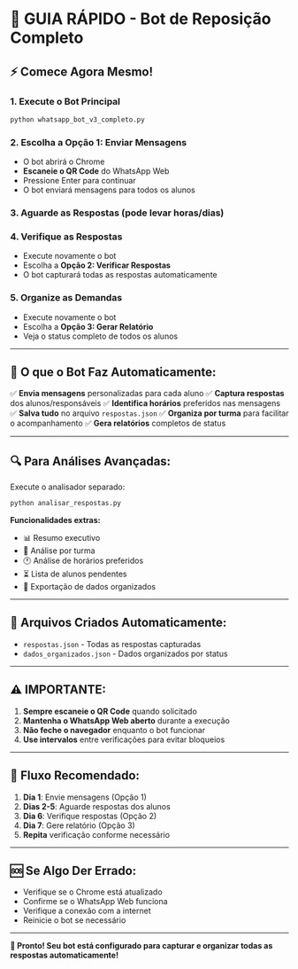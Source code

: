 # 🚀 GUIA RÁPIDO - Bot de Reposição Completo

## ⚡ Comece Agora Mesmo!

### 1. **Execute o Bot Principal**
```bash
python whatsapp_bot_v3_completo.py
```

### 2. **Escolha a Opção 1: Enviar Mensagens**
- O bot abrirá o Chrome
- **Escaneie o QR Code** do WhatsApp Web
- Pressione Enter para continuar
- O bot enviará mensagens para todos os alunos

### 3. **Aguarde as Respostas** (pode levar horas/dias)

### 4. **Verifique as Respostas**
- Execute novamente o bot
- Escolha a **Opção 2: Verificar Respostas**
- O bot capturará todas as respostas automaticamente

### 5. **Organize as Demandas**
- Execute novamente o bot
- Escolha a **Opção 3: Gerar Relatório**
- Veja o status completo de todos os alunos

---

## 📱 **O que o Bot Faz Automaticamente:**

✅ **Envia mensagens** personalizadas para cada aluno
✅ **Captura respostas** dos alunos/responsáveis
✅ **Identifica horários** preferidos nas mensagens
✅ **Salva tudo** no arquivo `respostas.json`
✅ **Organiza por turma** para facilitar o acompanhamento
✅ **Gera relatórios** completos de status

---

## 🔍 **Para Análises Avançadas:**

Execute o analisador separado:
```bash
python analisar_respostas.py
```

**Funcionalidades extras:**
- 📊 Resumo executivo
- 🏫 Análise por turma
- 🕐 Análise de horários preferidos
- ⏳ Lista de alunos pendentes
- 💾 Exportação de dados organizados

---

## 📁 **Arquivos Criados Automaticamente:**

- `respostas.json` - Todas as respostas capturadas
- `dados_organizados.json` - Dados organizados por status

---

## ⚠️ **IMPORTANTE:**

1. **Sempre escaneie o QR Code** quando solicitado
2. **Mantenha o WhatsApp Web aberto** durante a execução
3. **Não feche o navegador** enquanto o bot funcionar
4. **Use intervalos** entre verificações para evitar bloqueios

---

## 🎯 **Fluxo Recomendado:**

1. **Dia 1**: Envie mensagens (Opção 1)
2. **Dias 2-5**: Aguarde respostas dos alunos
3. **Dia 6**: Verifique respostas (Opção 2)
4. **Dia 7**: Gere relatório (Opção 3)
5. **Repita** verificação conforme necessário

---

## 🆘 **Se Algo Der Errado:**

- Verifique se o Chrome está atualizado
- Confirme se o WhatsApp Web funciona
- Verifique a conexão com a internet
- Reinicie o bot se necessário

---

**🎉 Pronto! Seu bot está configurado para capturar e organizar todas as respostas automaticamente!**
